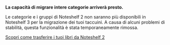 **La capacità di migrare intere categorie arriverà presto.**

Le categorie e i gruppi di Noteshelf 2 non saranno più disponibili in Noteshelf 3 per la migrazione dei tuoi taccuini. A causa di alcuni problemi di stabilità, questa funzionalità è stata temporaneamente rimossa.

[Scopri come trasferire i tuoi libri da Noteshelf 2](https://www.noteshelf.net)
